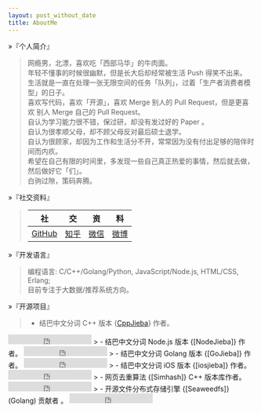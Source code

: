 ```yaml
---
layout: post_without_date
title: AboutMe
---
```


&raquo;『个人简介』

> 网瘾男，北漂，喜欢吃「西部马华」的牛肉面。  
> 年轻不懂事的时候很幽默，但是长大后却经常被生活 Push 得笑不出来。  
> 生活就是一直在处理一张无限空间的任务「队列」，过着「生产者消费者模型」的日子。  
> 喜欢写代码，喜欢「开源」，喜欢 Merge 别人的 Pull Request，但是更喜欢 别人 Merge 自己的 Pull Request。  
> 自认为学习能力很不错，保过研，却没有发过好的 Paper 。  
> 自认为很孝顺父母，却不顾父母反对最后硕士退学。  
> 自认为很顾家，却因为工作和生活分不开，常常因为没有付出足够的陪伴时间而内疚。  
> 希望在自己有限的时间里，多发现一些自己真正热爱的事情，然后就去做，然后做好它「们」。  
> 白驹过隙，策码奔腾。  

&raquo;『社交资料』

> <center>

> |社|交|资|料|
> |:-:|:-:|:-:|:-:|
> | [GitHub] | [知乎] | [微信] | [微博] |

> </center>

&raquo;『开发语言』

> 编程语言: C/C++/Golang/Python, JavaScript/Node.js, HTML/CSS, Erlang;  
> 目前专注于大数据/推荐系统方向。

&raquo;『开源项目』

> - 结巴中文分词 C++ 版本 {[CppJieba]} 作者。
<iframe src="https://ghbtns.com/github-btn.html?user=yanyiwu&repo=cppjieba&type=star&count=true" frameborder="0" scrolling="0" width="170px" height="20px"></iframe>
> - 结巴中文分词 Node.js 版本 {[NodeJieba]} 作者。
<iframe src="https://ghbtns.com/github-btn.html?user=yanyiwu&repo=nodejieba&type=star&count=true" frameborder="0" scrolling="0" width="170px" height="20px"></iframe>
> - 结巴中文分词 Golang 版本 {[GoJieba]} 作者。
<iframe src="https://ghbtns.com/github-btn.html?user=yanyiwu&repo=gojieba&type=star&count=true" frameborder="0" scrolling="0" width="170px" height="20px"></iframe>
> - 结巴中文分词 iOS 版本 {[iosjieba]} 作者。
<iframe src="https://ghbtns.com/github-btn.html?user=yanyiwu&repo=iosjieba&type=star&count=true" frameborder="0" scrolling="0" width="170px" height="20px"></iframe>
> - 网页去重算法 {[Simhash]} C++ 版本库作者。
<iframe src="https://ghbtns.com/github-btn.html?user=yanyiwu&repo=simhash&type=star&count=true" frameborder="0" scrolling="0" width="170px" height="20px"></iframe>
> - 开源文件分布式存储引擎 {[Seaweedfs]}(Golang) 贡献者 。
<iframe src="https://ghbtns.com/github-btn.html?user=chrislusf&repo=seaweedfs&type=star&count=true" frameborder="0" scrolling="0" width="170px" height="20px"></iframe>

[Jieba]:https://github.com/fxsjy/jieba
[CppJieba]:http://github.com/yanyiwu/cppjieba
[NodeJieba]:http://github.com/yanyiwu/nodejieba
[GoJieba]:http://github.com/yanyiwu/gojieba
[iosjieba]:http://github.com/yanyiwu/iosjieba
[Seaweedfs]:https://github.com/chrislusf/seaweedfs
[推荐系统的那点事]:http://yanyiwu.com/work/2014/06/01/tuijian-xitong-de-nadianshi.html
[GitHub]:http://github.com/yanyiwu
[golang初体验]:http://yanyiwu.com/work/2014/08/11/golang-chutiyan.html
[Simhash]:http://github.com/yanyiwu/simhash
[Nginx模块开发的那些事]:http://yanyiwu.com/work/2014/09/21/nginx-module-development-stuff.html
[ExJieba]:https://github.com/falood/exjieba
[JiebaR]:https://github.com/qinwf/jiebaR
[许式伟]:http://xushiwei.com/
[影响我一生的两个选择]:http://yanyiwu.com/life/2014/10/11/choices-change-my-life.html
[那些年追过的创业团队]:http://yanyiwu.com/work/2014/08/21/naxienian-startup.html
[ruochenxu]:http://cstdlib.com/
[xushiwei]:http://xushiwei.com/
[armsword]:http://armsword.com
[kaiyizhang]:http://luckykaiyi.com/
[evilbinary]:http://evilbinary.org/
[wuyue]:http://wuyuebupt.github.io/
[微博]:http://weibo.com/buptwyy
[微信]:http://7viirv.com1.z0.glb.clouddn.com/qrcodes_yanyiwu_personal.jpg
[知乎]:http://www.zhihu.com/people/yanyiwu.com
